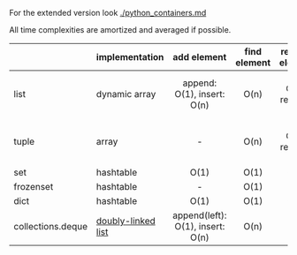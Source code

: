 For the extended version look [./python_containers.md](python_containers.md)

All time complexities are amortized and averaged if possible.

|                  | implementation     |add element                      | find element  | remove element         | indexing |
| ------           | --------------     |:---------:                      | :----------:  | :--------:             | :-----: |
|list              | dynamic array      |append: O(1), insert: O(n)       |O(n)           |pop: O(1), remove: O(n)  |O(1)|
|tuple             | array              |-                                |O(n)           |pop: O(1), remove: O(n)  |O(1)|
|set               | hashtable          |O(1)                             |O(1)           |O(1)                    |-|
|frozenset         | hashtable          |-                                |O(1)           |-                       |-|
|dict              | hashtable          |O(1)                             |O(1)           |O(1)                    |-|
|collections.deque | [doubly-linked list](https://github.com/python/cpython/blob/5799e5a84c78eac672e5f5f4f3fd2d903ba51a9d/Modules/_collectionsmodule.c#L24)              |append(left): O(1), insert: O(n) | O(n)          | O(n)                   | O(n)|

